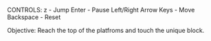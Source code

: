 CONTROLS:
 z                     - Jump
 Enter                 - Pause
 Left/Right Arrow Keys - Move
 Backspace             - Reset

Objective:
 Reach the top of the platfroms and touch the unique block.